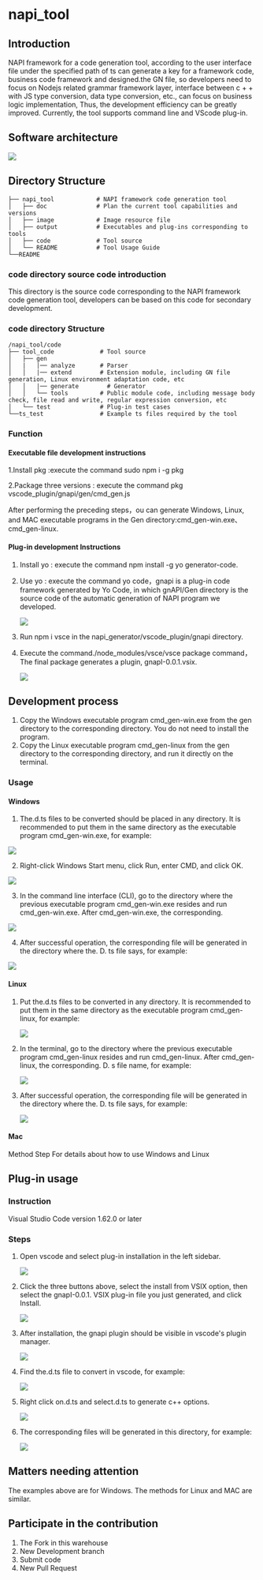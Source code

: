 # napi_tool

## Introduction
NAPI framework for a code generation tool, according to the user interface file under the specified path of ts can generate a key for a framework code, business code framework and designed.the GN file, so developers need to focus on Nodejs related grammar framework layer, interface between c + + with JS type conversion, data type conversion, etc., can focus on business logic implementation, Thus, the development efficiency can be greatly improved. Currently, the tool supports command line and VScode plug-in.

## Software architecture
![](pic-en/pic-frm.png)

## Directory Structure

```
├── napi_tool            # NAPI framework code generation tool
│   ├── doc              # Plan the current tool capabilities and versions
│   ├── image            # Image resource file
│   ├── output           # Executables and plug-ins corresponding to tools
│   ├── code             # Tool source
│   └── README           # Tool Usage Guide
└──README 
```
### code directory source code introduction
This directory is the source code corresponding to the NAPI framework code generation tool, developers can be based on this code for secondary development.
### code directory Structure
```
/napi_tool/code
├── tool_code             # Tool source
│   ├── gen              
│   |   |── analyze       # Parser
│   │   |── extend        # Extension module, including GN file generation, Linux environment adaptation code, etc
│   │	|── generate        # Generator
│   │   └── tools         # Public module code, including message body check, file read and write, regular expression conversion, etc
│   └── test              # Plug-in test cases
└──ts_test                # Example ts files required by the tool
```

### Function
#### Executable file development instructions
1.Install pkg :execute the command sudo npm i -g pkg

2.Package three versions : execute the command pkg vscode_plugin/gnapi/gen/cmd_gen.js

After performing the preceding steps，ou can generate Windows, Linux, and MAC executable programs in the Gen directory:cmd_gen-win.exe、cmd_gen-linux.

#### Plug-in development Instructions
1. Install yo : execute the command npm install -g yo generator-code.

2. Use yo : execute the command yo code，gnapi is a plug-in code framework generated by Yo Code, in which gnAPI/Gen directory is the source code of the automatic generation of NAPI program we developed.

   ![](pic-en/pic-gen-source-code.png)

3. Run npm i vsce in the napi_generator/vscode_plugin/gnapi directory.

4. Execute the command./node_modules/vsce/vsce package command，The final package generates a plugin, gnapI-0.0.1.vsix.

   ![](pic-en/pic-gen-vsix.png)

## Development process

1. Copy the Windows executable program cmd_gen-win.exe from the gen directory to the corresponding directory. You do not need to install the program.
2. Copy the Linux executable program cmd_gen-linux from the gen directory to the corresponding directory, and run it directly on the terminal.

### Usage

#### Windows

1) The.d.ts files to be converted should be placed in any directory. It is recommended to put them in the same directory as the executable program cmd_gen-win.exe, for example:

![](pic-en/pic-d-ts-location.png)

2) Right-click Windows Start menu, click Run, enter CMD, and click OK.

![](pic-en/pic-cmd.png)

3) In the command line interface (CLI), go to the directory where the previous executable program cmd_gen-win.exe resides and run cmd_gen-win.exe. After cmd_gen-win.exe, the corresponding.

![](pic-en/pic-cmd-execute.png)

4) After successful operation, the corresponding file will be generated in the directory where the. D. ts file says, for example:

![](pic-en/pic-d-ts-transition.png)

#### Linux

1) Put the.d.ts files to be converted in any directory. It is recommended to put them in the same directory as the executable program cmd_gen-linux, for example:

   ![](pic-en/pic-d-ts-location-linux.png)

2) In the terminal, go to the directory where the previous executable program cmd_gen-linux resides and run cmd_gen-linux. After cmd_gen-linux, the corresponding. D. s file name, for example:

   ![](pic-en/pic-cmd-execute-linux.png)

3) After successful operation, the corresponding file will be generated in the directory where the. D. ts file says, for example:

   ![](pic-en/pic-d-ts-transition-linux.png)

#### Mac
Method Step For details about how to use Windows and Linux

## Plug-in usage
### Instruction
Visual Studio Code version 1.62.0 or later

### Steps

1) Open vscode and select plug-in installation in the left sidebar.

   ![](pic-en/pic-plug-in-search.png)

2) Click the three buttons above, select the install from VSIX option, then select the gnapI-0.0.1. VSIX plug-in file you just generated, and click Install.

   ![](pic-en/pic-plug-in-select.png)

3) After installation, the gnapi plugin should be visible in vscode's plugin manager.

   ![](pic-en/pic-plug-in-gnapi.png)

4) Find the.d.ts file to convert in vscode, for example:

   ![](pic-en/pic-plug-in-select-d-ts.png)

5) Right click on.d.ts and select.d.ts to generate c++ options.

   ![](pic-en/pic-plug-in-gen-c++.png)

6) The corresponding files will be generated in this directory, for example:

   ![](pic-en/pic-plug-in-gen-result.png)

## Matters needing attention
The examples above are for Windows. The methods for Linux and MAC are similar.

## Participate in the contribution

1.  The Fork in this warehouse
2.  New Development branch
3.  Submit code
4.  New Pull Request
